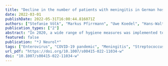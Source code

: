```yaml
---
title: "Decline in the number of patients with meningitis in German hospitals during the COVID-19 pandemic"
date: 2022-03-01
publishDate: 2022-05-31T16:00:44.816071Z
authors: ["Stefanie Völk", "Markus Pfirrmann", "Uwe Koedel", "Hans-Walter Pfister", "Thomas Lang", "Franziska Scheibe", "Farid Salih", "Julia Herzig-Nichtweiss", "Julian Zimmermann", "Angelika Alonso", "Matthias Wittstock", "Andreas Totzeck", "Patrick Schramm", "Ingo Schirotzek", "Oezguer A. Onur", "Johann Otto Pelz", "Caroline Ottomeyer", "Sebastian Luger", "Kristian Barlinn", "Tobias Binder", "Gabriele Wöbker", "Gernot Reimann", "Christian Urbanek", "Jan Heckelmann", "Piergiorgio Lochner", "Martin Berghoff", "Silvia Schönenberger", "Bernhard Neumann", "Wolf-Dirk Niesen", "Christian Dohmen", "Hagen B. Huttner", "Albrecht Günther", "Matthias Klein"]
publication_types: ["2"]
abstract: "In 2020, a wide range of hygiene measures was implemented to mitigate infections caused by the severe acute respiratory syndrome coronavirus 2 (SARS-CoV-2). In consequence, pulmonary infections due to other respiratory pathogens also decreased. Here, we evaluated the number of bacterial and viral meningitis and encephalitis cases during the coronavirus disease 2019 (COVID-19) pandemic."
featured: false
publication: "*J Neurol*"
tags: ["Enterovirus", "COVID-19 pandemic", "Meningitis", "Streptococcus pneumoniae"]
url_pdf: "https://doi.org/10.1007/s00415-022-11034-w"
doi: "10.1007/s00415-022-11034-w"
---
```


